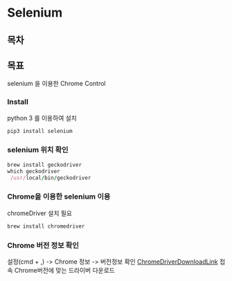 # Selenium

## 목차

## 목표
selenium 을 이용한 Chrome Control

### Install
python 3 를  이용하여 설치
~~~ruby
pip3 install selenium
~~~

### selenium 위치 확인
~~~ruby
brew install geckodriver
which geckodriver
 /usr/local/bin/geckodriver
~~~ 

### Chrome을 이용한 selenium 이용
chromeDriver 설치 필요
~~~ruby
brew install chromedriver
~~~

### Chrome 버전 정보 확인
설정(cmd + ,) -> Chrome 정보 -> 버전정보 확인
[ChromeDriverDownloadLink](https://chromedriver.chromium.org/downloads) 접속 Chrome버전에 맞는 드라이버 다운로드

